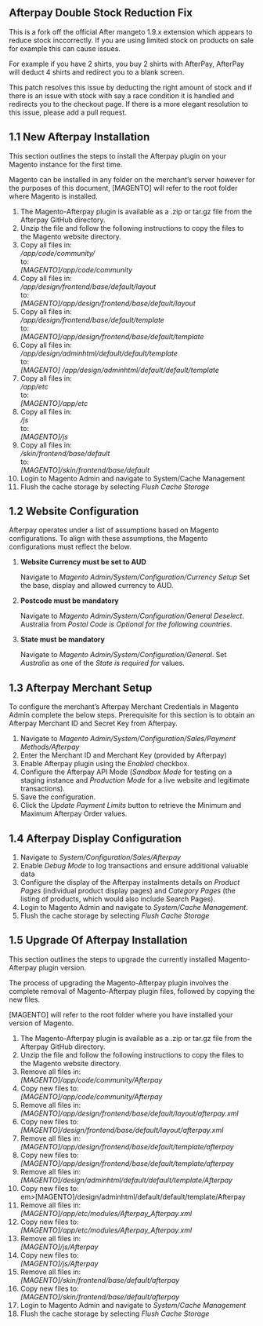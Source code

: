 <h2> Afterpay Double Stock Reduction Fix</h2>
<p>This is a fork off the official After mangeto 1.9.x extension which appears to reduce stock inccorrectly.  If you are using limited stock on products on sale for example this can cause issues.</p>
<p>For example if you have 2 shirts, you buy 2 shirts with AfterPay, AfterPay will deduct 4 shirts and redirect you to a blank screen.</p>
<p>This patch resolves this issue by deducting the right amount of stock and if there is an issue with stock with say a race condition it is handled and redirects you to the checkout page.  If there is a more elegant resolution to this issue, please add a pull request.</p>
<h2> 1.1 New Afterpay Installation </h2>
<p> This section outlines the steps to install the Afterpay plugin on your Magento instance for the first time. </p>

<p> Magento can be installed in any folder on the merchant’s server however for the purposes of this document, [MAGENTO] will refer to the root folder where Magento is installed. </p>

<ol>
	<li> The Magento-Afterpay plugin is available as a .zip or tar.gz file from the Afterpay GitHub directory.</li>
	<li> Unzip the file and follow the following instructions to copy the files to the Magento website directory. </li>
	<li> Copy all files in: <br/><em>/app/code/community/</em> <br/> to: <br/> <em>[MAGENTO]/app/code/community</em> </li>
	<li> Copy all files in: <br/><em>/app/design/frontend/base/default/layout</em> <br/> to: <br/> <em>[MAGENTO]/app/design/frontend/base/default/layout</em> </li>
	<li> Copy all files in: <br/><em>/app/design/frontend/base/default/template</em> <br/> to: <br/> <em>[MAGENTO]/app/design/frontend/base/default/template</em> </li>
	<li> Copy all files in: <br/><em>/app/design/adminhtml/default/default/template</em> <br/> to: <br/> <em>[MAGENTO] /app/design/adminhtml/default/default/template</em> </li>
	<li> Copy all files in: <br/><em>/app/etc</em> <br/> to: <br/> <em>[MAGENTO]/app/etc</em> </li>
	<li> Copy all files in: <br/><em>/js</em> <br/> to: <br/> <em>[MAGENTO]/js</em> </li>
	<li> Copy all files in: <br/><em>/skin/frontend/base/default</em> <br/> to: <br/> <em>[MAGENTO]/skin/frontend/base/default</em> </li>
	<li> Login to Magento Admin and navigate to System/Cache Management </li>
	<li> Flush the cache storage by selecting <em>Flush Cache Storage</em> </li>
</ol>

<h2> 1.2	Website Configuration </h2>
<p> Afterpay operates under a list of assumptions based on Magento configurations. To align with these assumptions, the Magento configurations must reflect the below. </p>

<ol>
	<li> <p><strong>Website Currency must be set to AUD</strong></p> Navigate to <em>Magento Admin/System/Configuration/Currency Setup</em> Set the base, display and allowed currency to AUD.</li>
	<li> <p><strong>Postcode must be mandatory</strong></p> Navigate to <em>Magento Admin/System/Configuration/General Deselect</em>. Australia from <em>Postal Code is Optional for the following countries</em>.</li>
	<li> <p><strong>State must be mandatory</strong></p> Navigate to <em>Magento Admin/System/Configuration/General</em>. Set <em>Australia</em> as one of the <em>State is required for</em> values.</li>
</ol>

<h2> 1.3	Afterpay Merchant Setup </h2>
<p> To configure the merchant’s Afterpay Merchant Credentials in Magento Admin complete the below steps. Prerequisite for this section is to obtain an Afterpay Merchant ID and Secret Key from Afterpay. </p>

<ol>
	<li> Navigate to <em>Magento Admin/System/Configuration/Sales/Payment Methods/Afterpay</em> </li>
	<li> Enter the Merchant ID and Merchant Key (provided by Afterpay)  </li>
	<li> Enable Afterpay plugin using the <em>Enabled</em> checkbox. </li>
	<li> Configure the Afterpay API Mode (<em>Sandbox Mode</em> for testing on a staging instance and <em>Production Mode</em> for a live website and legitimate transactions). </li>
	<li> Save the configuration. </li>
	<li> Click the <em>Update Payment Limits</em> button to retrieve the Minimum and Maximum Afterpay Order values.  </li>
</ol>

<h2> 1.4	Afterpay Display Configuration </h2>

<ol>
	<li> Navigate to <em>System/Configuration/Sales/Afterpay</em> </li>
	<li> Enable <em>Debug Mode</em> to log transactions and ensure additional valuable data  </li>
	<li> Configure the display of the Afterpay instalments details on <em>Product Pages</em> (individual product display pages) and <em>Category Pages</em> (the listing of products, which would also include Search Pages). </li>
	<li> Login to Magento Admin and navigate to <em>System/Cache Management</em>. </li>
	<li> Flush the cache storage by selecting <em>Flush Cache Storage</em> </li>
</ol>

<h2> 1.5	Upgrade Of Afterpay Installation </h2>
<p> This section outlines the steps to upgrade the currently installed Magento-Afterpay plugin version.</p>
<p> The process of upgrading the Magento-Afterpay plugin involves the complete removal of Magento-Afterpay plugin files, followed by copying the new files.</p>
<p> [MAGENTO] will refer to the root folder where you have installed your version of Magento. </p>

<ol>
	<li> The Magento-Afterpay plugin is available as a .zip or tar.gz file from the Afterpay GitHub directory. </li>
	<li> Unzip the file and follow the following instructions to copy the files to the Magento website directory. </li>
	<li> Remove all files in: <br/> <em>[MAGENTO]/app/code/community/Afterpay</em></li>
	<li> Copy new files to: <br/> <em>[MAGENTO]/app/code/community/Afterpay</em></li>
	<li> Remove all files in: <br/> <em>[MAGENTO]/app/design/frontend/base/default/layout/afterpay.xml</em></li>
	<li> Copy new files to: <br/> <em>[MAGENTO]/design/frontend/base/default/layout/afterpay.xml</em></li>
	<li> Remove all files in: <br/> <em>[MAGENTO]/app/design/frontend/base/default/template/afterpay</em></li>
	<li> Copy new files to: <br/> <em>[MAGENTO]/app/design/frontend/base/default/template/afterpay</em></li>
	<li> Remove all files in: <br/> <em>[MAGENTO]/design/adminhtml/default/default/template/Afterpay</em></li>
	<li> Copy new files to: <br/> em>[MAGENTO]/design/adminhtml/default/default/template/Afterpay</em></li>
	<li> Remove all files in: <br/> <em>[MAGENTO]/app/etc/modules/Afterpay_Afterpay.xml</em></li>
	<li> Copy new files to: <br/> <em>[MAGENTO]/app/etc/modules/Afterpay_Afterpay.xml</em></li>
	<li> Remove all files in: <br/> <em>[MAGENTO]/js/Afterpay</em></li>
	<li> Copy new files to: <br/> <em>[MAGENTO]/js/Afterpay</em></li>
	<li> Remove all files in: <br/> <em>[MAGENTO]/skin/frontend/base/default/afterpay</em></li>
	<li> Copy new files to: <br/> <em>[MAGENTO]/skin/frontend/base/default/afterpay</em></li>
	<li> Login to Magento Admin and navigate to <em>System/Cache Management</em> </li>
	<li> Flush the cache storage by selecting <em>Flush Cache Storage</em> </li>
</ol>
